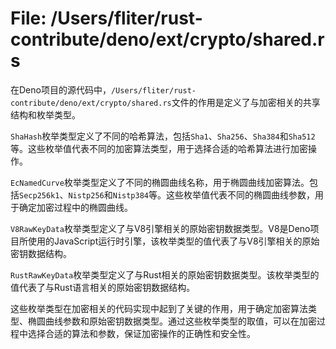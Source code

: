 # File: /Users/fliter/rust-contribute/deno/ext/crypto/shared.rs

在Deno项目的源代码中，`/Users/fliter/rust-contribute/deno/ext/crypto/shared.rs`文件的作用是定义了与加密相关的共享结构和枚举类型。

`ShaHash`枚举类型定义了不同的哈希算法，包括`Sha1`、`Sha256`、`Sha384`和`Sha512`等。这些枚举值代表不同的加密算法类型，用于选择合适的哈希算法进行加密操作。

`EcNamedCurve`枚举类型定义了不同的椭圆曲线名称，用于椭圆曲线加密算法。包括`Secp256k1`、`Nistp256`和`Nistp384`等。这些枚举值代表不同的椭圆曲线参数，用于确定加密过程中的椭圆曲线。

`V8RawKeyData`枚举类型定义了与V8引擎相关的原始密钥数据类型。V8是Deno项目所使用的JavaScript运行时引擎，该枚举类型的值代表了与V8引擎相关的原始密钥数据结构。

`RustRawKeyData`枚举类型定义了与Rust相关的原始密钥数据类型。该枚举类型的值代表了与Rust语言相关的原始密钥数据结构。

这些枚举类型在加密相关的代码实现中起到了关键的作用，用于确定加密算法类型、椭圆曲线参数和原始密钥数据类型。通过这些枚举类型的取值，可以在加密过程中选择合适的算法和参数，保证加密操作的正确性和安全性。

